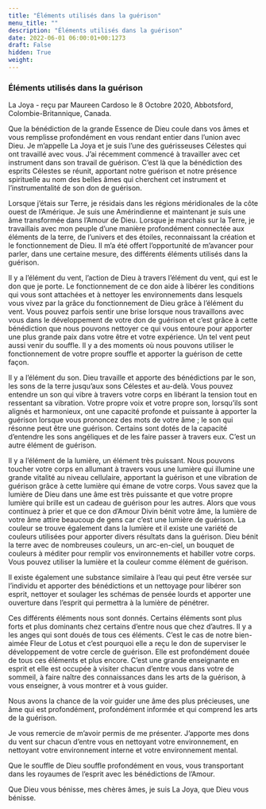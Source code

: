 ```yaml
---
title: "Éléments utilisés dans la guérison"
menu_title: ""
description: "Éléments utilisés dans la guérison"
date: 2022-06-01 06:00:01+00:1273
draft: False
hidden: True
weight:
---
```

### Éléments utilisés dans la guérison

La Joya - reçu par Maureen Cardoso le 8 Octobre 2020, Abbotsford, Colombie-Britannique, Canada.

Que la bénédiction de la grande Essence de Dieu coule dans vos âmes et vous remplisse profondément en vous rendant entier dans l’union avec Dieu. Je m’appelle La Joya et je suis l’une des guérisseuses Célestes qui ont travaillé avec vous. J’ai récemment commencé à travailler avec cet instrument dans son travail de guérison. C’est là que la bénédiction des esprits Célestes se réunit, apportant notre guérison et notre présence spirituelle au nom des belles âmes qui cherchent cet instrument et l’instrumentalité de son don de guérison.

Lorsque j’étais sur Terre, je résidais dans les régions méridionales de la côte ouest de l’Amérique. Je suis une Amérindienne et maintenant je suis une âme transformée dans l’Amour de Dieu. Lorsque je marchais sur la Terre, je travaillais avec mon peuple d’une manière profondément connectée aux éléments de la terre, de l’univers et des étoiles, reconnaissant la création et le fonctionnement de Dieu. Il m’a été offert l’opportunité de m’avancer pour parler, dans une certaine mesure, des différents éléments utilisés dans la guérison.

Il y a l’élément du vent, l’action de Dieu à travers l’élément du vent, qui est le don que je porte. Le fonctionnement de ce don aide à libérer les conditions qui vous sont attachées et à nettoyer les environnements dans lesquels vous vivez par la grâce du fonctionnement de Dieu grâce à l’élément du vent. Vous pouvez parfois sentir une brise lorsque nous travaillons avec vous dans le développement de votre don de guérison et c’est grâce à cette bénédiction que nous pouvons nettoyer ce qui vous entoure pour apporter une plus grande paix dans votre être et votre expérience. Un tel vent peut aussi venir du souffle. Il y a des moments où nous pouvons utiliser le fonctionnement de votre propre souffle et apporter la guérison de cette façon.

Il y a l’élément du son. Dieu travaille et apporte des bénédictions par le son, les sons de la terre jusqu’aux sons Célestes et au-delà. Vous pouvez entendre un son qui vibre à travers votre corps en libérant la tension tout en ressentant sa vibration. Votre propre voix et votre propre son, lorsqu’ils sont alignés et harmonieux, ont une capacité profonde et puissante à apporter la guérison lorsque vous prononcez des mots de votre âme ; le son qui résonne peut être une guérison. Certains sont dotés de la capacité d’entendre les sons angéliques et de les faire passer à travers eux. C’est un autre élément de guérison.

Il y a l’élément de la lumière, un élément très puissant. Nous pouvons toucher votre corps en allumant à travers vous une lumière qui illumine une grande vitalité au niveau cellulaire, apportant la guérison et une vibration de guérison grâce à cette lumière qui émane de votre corps. Vous savez que la lumière de Dieu dans une âme est très puissante et que votre propre lumière qui brille est un cadeau de guérison pour les autres. Alors que vous continuez à prier et que ce don d’Amour Divin bénit votre âme, la lumière de votre âme attire beaucoup de gens car c’est une lumière de guérison. La couleur se trouve également dans la lumière et il existe une variété de couleurs utilisées pour apporter divers résultats dans la guérison. Dieu bénit la terre avec de nombreuses couleurs, un arc-en-ciel, un bouquet de couleurs à méditer pour remplir vos environnements et habiller votre corps. Vous pouvez utiliser la lumière et la couleur comme élément de guérison.

Il existe également une substance similaire à l’eau qui peut être versée sur l’individu et apporter des bénédictions et un nettoyage pour libérer son esprit, nettoyer et soulager les schémas de pensée lourds et apporter une ouverture dans l’esprit qui permettra à la lumière de pénétrer.

Ces différents éléments nous sont donnés. Certains éléments sont plus forts et plus dominants chez certains d’entre nous que chez d’autres. Il y a les anges qui sont doués de tous ces éléments. C’est le cas de notre bien-aimée Fleur de Lotus et c’est pourquoi elle a reçu le don de superviser le développement de votre cercle de guérison. Elle est profondément douée de tous ces éléments et plus encore. C’est une grande enseignante en esprit et elle est occupée à visiter chacun d’entre vous dans votre de sommeil, à faire naître des connaissances dans les arts de la guérison, à vous enseigner, à vous montrer et à vous guider.

Nous avons la chance de la voir guider une âme des plus précieuses, une âme qui est profondément, profondément informée et qui comprend les arts de la guérison.

Je vous remercie de m’avoir permis de me présenter. J’apporte mes dons du vent sur chacun d’entre vous en nettoyant votre environnement, en nettoyant votre environnement interne et votre environnement mental.

Que le souffle de Dieu souffle profondément en vous, vous transportant dans les royaumes de l’esprit avec les bénédictions de l’Amour.

Que Dieu vous bénisse, mes chères âmes, je suis La Joya, que Dieu vous bénisse.
